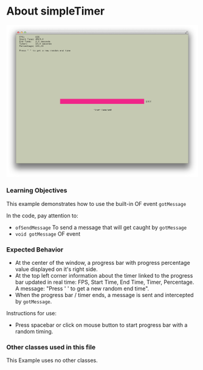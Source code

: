 # About simpleTimer

![Screenshot of simpleTimer](simpleTimer.png)


### Learning Objectives

This example demonstrates how to use the built-in OF event ```gotMessage```



In the code, pay attention to:

* ```ofSendMessage``` To send a message that will get caught by ```gotMessage```
* ```void gotMessage``` OF event



### Expected Behavior


* At the center of the window, a progress bar with progress percentage value displayed on it's right side.
* At the top left corner information about the timer linked to the progress bar updated in real time: FPS, Start Time, End Time, Timer, Percentage. A message: "Press ' ' to get a new random end time".
* When the progress bar / timer ends, a message is sent and intercepted by ```gotMessage```.


Instructions for use:

* Press spacebar or click on mouse button to start progress bar with a random timing.


### Other classes used in this file

This Example uses no other classes.

